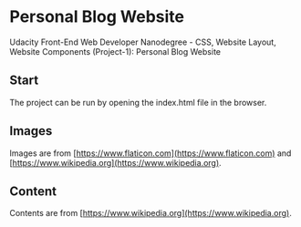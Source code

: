 # Personal Blog Website

Udacity Front-End Web Developer Nanodegree - CSS, Website Layout, Website Components (Project-1): Personal Blog Website

## Start

The project can be run by opening the index.html file in the browser.

## Images

Images are from [https://www.flaticon.com](https://www.flaticon.com) and [https://www.wikipedia.org](https://www.wikipedia.org).

## Content

Contents are from [https://www.wikipedia.org](https://www.wikipedia.org).
